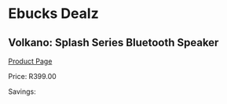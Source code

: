 
# Ebucks Dealz
## Volkano: Splash Series Bluetooth Speaker
[Product Page](https://www.ebucks.com/web/shop/productSelected.do?prodId=1191170359&catId=1157551316)

Price: R399.00

Savings: 


	